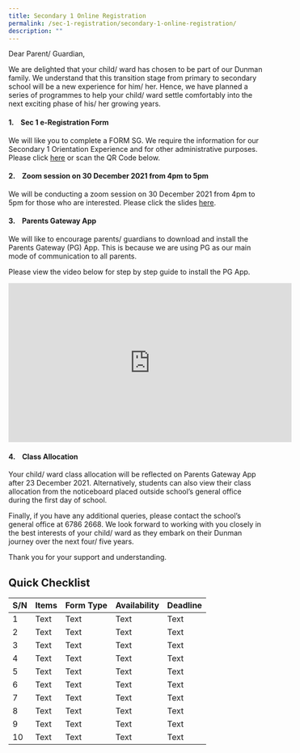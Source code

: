 ```yaml
---
title: Secondary 1 Online Registration
permalink: /sec-1-registration/secondary-1-online-registration/
description: ""
---
```

Dear Parent/ Guardian,

We are delighted that your child/ ward has chosen to be part of our Dunman family. We understand that this transition stage from primary to secondary school will be a new experience for him/ her. Hence, we have planned a series of programmes to help your child/ ward settle comfortably into the next exciting phase of his/ her growing years.

#### 1.    Sec 1 e-Registration Form
We will like you to complete a FORM SG. We require the information for our Secondary 1 Orientation Experience and for other administrative purposes. Please click [here](https://go.gov.sg/sec1e-registration2022) or scan the QR Code below.




#### 2.    Zoom session on 30 December 2021 from 4pm to 5pm

We will be conducting a zoom session on 30 December 2021 from 4pm to 5pm for those who are interested. Please click the slides [here](https://dunmansec-moe-edu-sg-admin.cwp.sg/qql/slot/u194/2019/Administration/Sec%201%20Reg%20Ex/Slides%20for%20Sec%201%20Zoom%20Engagement%2030%20Dec_final_30%20Dec.pdf).

#### 3.    Parents Gateway App

We will like to encourage parents/ guardians to download and install the Parents Gateway (PG) App. This is because we are using PG as our main mode of communication to all parents.

Please view the video below for step by step guide to install the PG App.

<iframe width="560" height="315" src="https://www.youtube.com/embed/tW9jwyuovOo" title="YouTube video player" frameborder="0" allow="accelerometer; autoplay; clipboard-write; encrypted-media; gyroscope; picture-in-picture" allowfullscreen></iframe>

#### 4.    Class Allocation

Your child/ ward class allocation will be reflected on Parents Gateway App after 23 December 2021. Alternatively, students can also view their class allocation from the noticeboard placed outside school’s general office during the first day of school.

Finally, if you have any additional queries, please contact the school’s general office at 6786 2668. We look forward to working with you closely in the best interests of your child/ ward as they embark on their Dunman journey over the next four/ five years.

Thank you for your support and understanding.

## Quick Checklist



| S/N | Items | Form Type | Availability | Deadline |
| -------- | -------- | -------- | -------- | -------- |
| 1   | Text     | Text     | Text     | Text     |
| 2   | Text     | Text     | Text     | Text     |
| 3   | Text     | Text     | Text     | Text     |
| 4   | Text     | Text     | Text     | Text     |
| 5   | Text     | Text     | Text     | Text     |
| 6   | Text     | Text     | Text     | Text     |
| 7   | Text     | Text     | Text     | Text     |
| 8   | Text     | Text     | Text     | Text     |
| 9   | Text     | Text     | Text     | Text     |
| 10   | Text     | Text     | Text     | Text     |